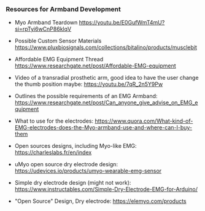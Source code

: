 ### Resources for Armband Development

- Myo Armband Teardown https://youtu.be/E0GufWmT4mU?si=rpTyi6wCnP86klqV
- Possible Custom Sensor Materials https://www.pluxbiosignals.com/collections/bitalino/products/musclebit
- Affordable EMG Equipment Thread https://www.researchgate.net/post/Affordable-EMG-equipment

- Video of a transradial prosthetic arm, good idea to have the user change the thumb position maybe: https://youtu.be/7qR_2n5Y9Pw
- Outlines the possible requirements of an EMG Armband: https://www.researchgate.net/post/Can_anyone_give_advise_on_EMG_equipment
- What to use for the electrodes: https://www.quora.com/What-kind-of-EMG-electrodes-does-the-Myo-armband-use-and-where-can-I-buy-them
- Open sources designs, including Myo-like EMG: https://charleslabs.fr/en/index
- uMyo open source dry electrode design: https://udevices.io/products/umyo-wearable-emg-sensor
- Simple dry electrode design (might not work): https://www.instructables.com/Simple-Dry-Electrode-EMG-for-Arduino/
- "Open Source" Design, Dry electrode: https://elemyo.com/products
